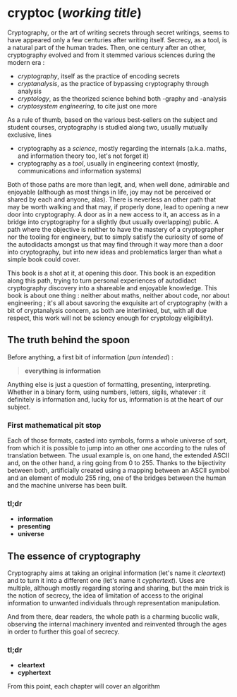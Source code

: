 # cryptoc (*working title*)

Cryptography, or the art of writing secrets through secret writings, seems to have appeared only a few centuries after writing itself. Secrecy, as a tool, is a natural part of the human trades. Then, one century after an other, cryptography evolved and from it stemmed various sciences during the modern era :
* *cryptography*, itself as the practice of encoding secrets
* *cryptanalysis*, as the practice of bypassing cryptography through analysis
* *cryptology*, as the theorized science behind both -graphy and -analysis
* *cryptosystem engineering*, to cite just one more

As a rule of thumb, based on the various best-sellers on the subject and student courses, cryptography is studied along two, usually mutually exclusive, lines
* cryptography as a *science*, mostly regarding the internals (a.k.a. maths, and information theory too, let's not forget it)
* cryptography as a *tool*, usually in engineering context (mostly, communications and information systems)

Both of those paths are more than legit, and, when well done, admirable and enjoyable (although as most things in life, joy may not be perceived or shared by each and anyone, alas). There is neverless an other path that may be worth walking and that may, if properly done, lead to opening a new door into cryptography. A door as in a new access to it, an access as in a bridge into cryptography for a slightly (but usually overlapping) public. A path where the objective is neither to have the mastery of a cryptographer nor the tooling for engineery, but to simply satisfy the curiosity of some of the autodidacts amongst us that may find through it way more than a door into cryptography, but into new ideas and problematics larger than what a simple book could cover.

This book is a shot at it, at opening this door. This book is an expedition along this path, trying to turn personal experiences of autodidact cryptography discovery into a shareable and enjoyable knowledge. This book is about one thing : neither about maths, neither about code, nor about engineering ; it's all about savoring the exquisite art of cryptography (with a bit of cryptanalysis concern, as both are interlinked, but, with all due respect, this work will not be sciency enough for cryptology eligibility).


## The truth behind the spoon

Before anything, a first bit of information (*pun intended*) :
> **everything is information**

Anything else is just a question of formatting, presenting, interpreting. Whether in a binary form, using numbers, letters, sigils, whatever : it definitely is information and, lucky for us, information is at the heart of our subject.

### First mathematical pit stop

Each of those formats, casted into symbols, forms a whole universe of sort, from which it is possible to jump into an other one according to the rules of translation between. The usual example is, on one hand, the extended ASCII and, on the other hand, a ring going from 0 to 255. Thanks to the bijectivity between both, artificially created using a mapping between an ASCII symbol and an element of modulo 255 ring, one of the bridges between the human and the machine universe has been built.

### tl;dr
* **information**
* **presenting**
* **universe**


## The essence of cryptography

Cryptography aims at taking an original information (let's name it *cleartext*) and to turn it into a different one (let's name it *cyphertext*). Uses are multiple, although mostly regarding storing and sharing, but the main trick is the notion of secrecy, the idea of limitation of access to the original information to unwanted individuals through representation manipulation.

And from there, dear readers, the whole path is a charming bucolic walk, observing the internal machinery invented and reinvented through the ages in order to further this goal of secrecy.

### tl;dr
* **cleartext**
* **cyphertext**


From this point, each chapter will cover an algorithm 
